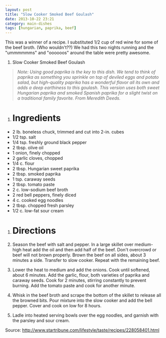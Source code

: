 ```yaml
---
layout: post
title: "Slow Cooker Smoked Beef Goulash"
date: 2013-10-22 23:21
category: main-dishes
tags: [hungarian, paprika, beef]
---
```


<div class="excerpt">
This was a winner of a recipe. I substituted 1/2 cup of red wine for
some of the beef broth. (Who wouldn't??) We had this two nights
running and the "ummmmmms" and "oooooos" around the table were pretty
awesome.
</div>

1.  Slow Cooker Smoked Beef Goulash

> *Note: Using good paprika is the key to this dish. We tend to think of
paprika as something you sprinkle on top of deviled eggs and potato
salad, but high-quality paprika has a wonderful flavor all its own and
adds a deep earthiness to this goulash. This version uses both sweet
Hungarian paprika and smoked Spanish paprika for a slight twist on a
traditional family favorite. From Meredith Deeds.*

1. # Ingredients
* 2 lb. boneless chuck, trimmed and cut into 2-in. cubes
* 1/2 tsp. salt
* 1/4 tsp. freshly ground black pepper
* 2 tbsp. olive oil
* 1 onion, finely chopped
* 2 garlic cloves, chopped
* 1/4 c. flour
* 2 tbsp. Hungarian sweet paprika
* 2 tbsp. smoked paprika
* 1 tsp. caraway seeds
* 2 tbsp. tomato paste
* 2 c. low-sodium beef broth
* 2 red bell peppers, finely diced
* 4 c. cooked egg noodles
* 2 tbsp. chopped fresh parsley
* 1/2 c. low-fat sour cream

1. # Directions

1. Season the beef with salt and pepper. In a large skillet over
medium-high heat add the oil and then add half of the beef. Don't
overcrowd or beef will not brown properly. Brown the beef on all sides,
about 3 minutes a side. Transfer to slow cooker. Repeat with the
remaining beef.

2. Lower the heat to medium and add the onions. Cook until softened, about
6 minutes. Add the garlic, flour, both varieties of paprika and caraway
seeds. Cook for 2 minutes, stirring constantly to prevent burning. Add
the tomato paste and cook for another minute.

3. Whisk in the beef broth and scrape the bottom of the skillet to release
all the browned bits. Pour mixture into the slow cooker and add the bell
pepper. Cover and cook on low for 8 hours.

4. Ladle into heated serving bowls over the egg noodles, and garnish with
the parsley and sour cream.

Source: http://www.startribune.com/lifestyle/taste/recipes/228058401.html
